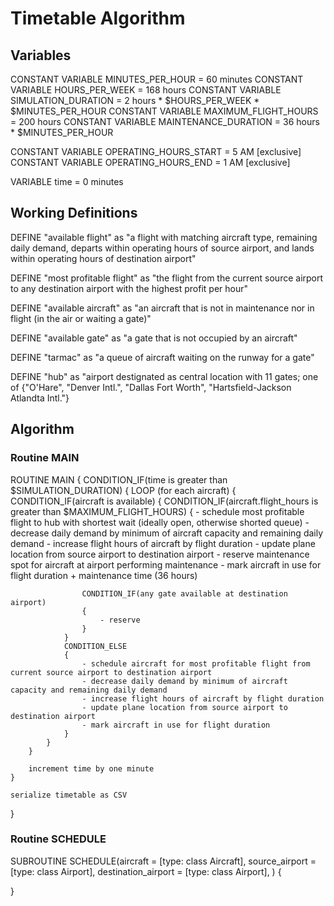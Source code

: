 # Timetable Algorithm

## Variables
CONSTANT VARIABLE MINUTES_PER_HOUR = 60 minutes
CONSTANT VARIABLE HOURS_PER_WEEK = 168 hours
CONSTANT VARIABLE SIMULATION_DURATION = 2 hours * $HOURS_PER_WEEK * $MINUTES_PER_HOUR
CONSTANT VARIABLE MAXIMUM_FLIGHT_HOURS = 200 hours
CONSTANT VARIABLE MAINTENANCE_DURATION = 36 hours * $MINUTES_PER_HOUR

CONSTANT VARIABLE OPERATING_HOURS_START = 5 AM [exclusive]
CONSTANT VARIABLE OPERATING_HOURS_END = 1 AM [exclusive]

VARIABLE time = 0 minutes

## Working Definitions
DEFINE "available flight" as "a flight with matching aircraft type, remaining daily demand, departs within operating hours
        of source airport, and lands within operating hours of destination airport"

DEFINE "most profitable flight" as "the flight from the current source airport to any destination airport with the 
        highest profit per hour"

DEFINE "available aircraft" as "an aircraft that is not in maintenance nor in flight (in the air or waiting a gate)"

DEFINE "available gate" as "a gate that is not occupied by an aircraft"

DEFINE "tarmac" as "a queue of aircraft waiting on the runway for a gate"

DEFINE "hub" as "airport destignated as central location with 11 gates; one of {"O'Hare", "Denver Intl.", 
       "Dallas Fort Worth", "Hartsfield-Jackson Atlandta Intl."}

## Algorithm

### Routine MAIN
ROUTINE MAIN
{
    CONDITION_IF(time is greater than $SIMULATION_DURATION)
    {
        LOOP (for each aircraft)
        {
            CONDITION_IF(aircraft is available)
            {
                CONDITION_IF(aircraft.flight_hours is greater than $MAXIMUM_FLIGHT_HOURS)
                {
                    - schedule most profitable flight to hub with shortest wait (ideally open, otherwise shorted queue)
                    - decrease daily demand by minimum of aircraft capacity and remaining daily demand
                    - increase flight hours of aircraft by flight duration
                    - update plane location from source airport to destination airport
                    - reserve maintenance spot for aircraft at airport performing maintenance
                    - mark aircraft in use for flight duration + maintenance time (36 hours)
                    
                    CONDITION_IF(any gate available at destination airport)
                    {
                        - reserve 
                    }
                }
                CONDITION_ELSE
                {
                    - schedule aircraft for most profitable flight from current source airport to destination airport
                    - decrease daily demand by minimum of aircraft capacity and remaining daily demand
                    - increase flight hours of aircraft by flight duration
                    - update plane location from source airport to destination airport
                    - mark aircraft in use for flight duration
                }
            }
        }
        
        increment time by one minute
    }

    serialize timetable as CSV
}

### Routine SCHEDULE
SUBROUTINE SCHEDULE(aircraft = [type: class Aircraft], source_airport = [type: class Airport], destination_airport = [type: class Airport], )
{
    
}